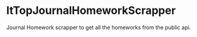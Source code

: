# ItTopJournalHomeworkScrapper
Journal Homework scrapper to get all the homeworks from the public api. 
